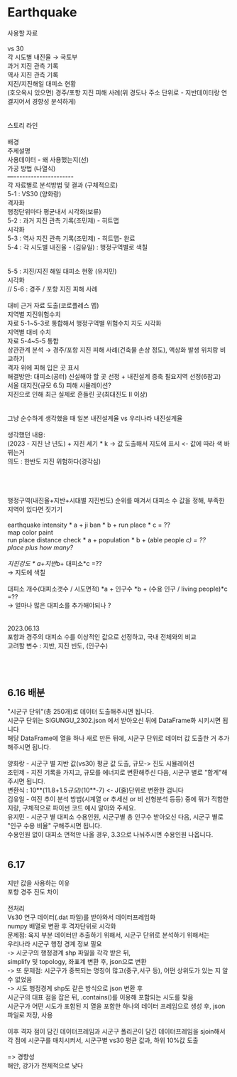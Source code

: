 # Earthquake<br>
사용할 자료  <br>
<br>
vs 30  <br>
각 시도별 내진율  → 국토부   <br>
과거 지진 관측 기록  <br>
역사 지진 관측 기록  <br>
지진/지진해일 대피소 현황  <br>
(호오옥시 있으면) 경주/포항 지진 피해 사례(위 경도나 주소 단위로 - 지반데이터랑 연결지어서 경향성 분석하게)  <br>
<br>
<br>
스토리 라인  <br>
<br>
배경  <br>
주제설명  <br>
사용데이터 - 왜 사용했는지(선)  <br>
가공 방법 (나열식)   <br>
—---------------------  <br>
각 자료별로 분석방법 및 결과 (구체적으로)  
5-1 :  VS30 (양화랑)  
격자화<br>
행정단위마다 평균내서 시각화(보류)<br>
5-2 : 과거 지진 관측 기록(조민제) - 히트맵 <br>
시각화<br>
5-3 : 역사 지진 관측 기록(조민제) - 히트맵- 완료<br>
5-4 :  각 시도별 내진율 - (김유일) : 행정구역별로 색칠   <br>  
<br>
5-5 : 지진/지진 해일 대피소 현황 (유지민)<br>
시각화 <br>
// 5-6 : 경주 / 포항 지진 피해 사례<br>
<br>
대비 근거 자료 도출(코로플레스 맵)<br>
지역별 지진위험수치<br>
자료 5-1~5-3로 통합해서 행정구역별 위험수치 지도 시각화<br>
지역별 대비 수치<br>
자료 5-4~5-5 통합<br>
상관관계 분석 → 경주/포항 지진 피해 사례(건축물 손상 정도), 액상화 발생 위치랑 비교하기<br>
격자 위에 피해 입은 곳 표시<br>
해결방안: 대피소(공터) 신설해야 할 곳 선정 + 내진설계 증축 필요지역 선정(6참고)<br>
서울 대지진(규모 6.5) 피해 시뮬레이션?<br>
지진으로 인해 최근 실제로 흔들린 곳(최대진도 II 이상) <br>
<br>
<br>
그냥 순수하게 생각했을 때 일본 내진설계율 vs 우리나라 내진설계율 <br>
<br>
생각했던 내용:<br>
(2023 - 지진 난 년도) + 지진 세기 * k  -> 값 도출해서 지도에 표시	<- 값에 따라 색 바뀌는거<br>
의도 : 한반도 지진 위험하다(경각심)<br>
<br>
<br>
<br>
<br>
행정구역(내진율+지반+시대별 지진빈도) 순위를 매겨서 대피소 수 값을 정해, 부족한 지역이 있다면 짓기기 <br>
<br>
earthquake intensity  * a + ji ban * b + run place * c = ??<br>
map color paint<br>
run place distance check * a + population * b + (able people *c)  = ??<br>
place plus how many?<br>
<br>
지진강도 * a+지반*b+ 대피소*c =??<br>
→ 지도에 색칠<br>
<br>
대피소 개수(대피소갯수 / 시도면적) *a + 인구수 *b + (수용 인구 / living people)*c =??<br>
→ 얼마나 많은 대피소를 추가해야되나 ?<br>
<br>
<br>
2023.06.13<br>
포항과 경주의 대피소 수를 이상적인 값으로 선정하고, 국내 전체와의 비교<br>
고려할 변수 : 지반, 지진 빈도, (인구수)<br>
<br>
<br>
<br>
## 6.16 배분<br>
"시군구 단위"(총 250개)로 데이터 도출해주시면 됩니다.<br>
시군구 단위는 SIGUNGU_2302.json 에서 받아오신 뒤에 DataFrame화 시키시면 됩니다<br>
해당 DataFrame에 열을 하나 새로 만든 뒤에, 시군구 단위로 데이터 값 도출한 거 추가해주시면 됩니다.<br>
<br>
양화랑 - 시군구 별 지반 값(vs30) 평균 값 도출, 규모-> 진도 시뮬레이션<br>
조민제 - 지진 기록을 가지고, 규모를 에너지로 변환해주신 다음, 시군구 별로 "합계"해주시면 됩니다.<br>
변환식 : 10**(11.8+1.5*규모)*(10**-7) <- J(줄)단위로 변환한 겁니다<br>
김유일 - 여진 추이 분석 방법(시계열 or 추세선 or 비 선형분석 등등) 중에 뭐가 적합한 지랑, 구체적으로 파이썬 코드 예시 알아와 주세요.<br>
유지민 - 시군구 별 대피소 수용인원, 시군구별 총 인구수 받아오신 다음, 시군구 별로 "인구 수용 비율" 구해주시면 됩니다.<br>
수용인원 없이 대피소 면적만 나올 경우, 3.3으로 나눠주시면 수용인원 나옵니다.<br>
<br>
## 6.17<br>
지반 값을 사용하는 이유<br>
포항 경주 진도 차이 <br>
<br>
전처리<br>
Vs30 연구 데이터(.dat 파일)를 받아와서 데이터프레임화<br>
numpy 배열로 변환 후 격자단위로 시각화<br>
문제점: 육지 부분 데이터만 추출하기 위해서, 시군구 단위로 분석하기 위해서는<br>
우리나라 시군구 행정 경계 정보 필요<br>
-> 시군구의 행정경계 shp 파일을 각각 받은 뒤,<br>
simplify 및 topology, 좌표계 변환 후, json으로 변환<br>
-> 또 문제점: 시군구가 중복되는 명칭이 많고(중구,서구 등), 어떤 상위도가 있는 지 알 수 없었음<br>
-> 시도 행정경계 shp도 같은 방식으로 json 변환 후<br>
시군구의 대표 점을 잡은 뒤, .contains()를 이용해 포함되는 시도를 찾음<br>
시군구가 어떤 시도가 포함된 지 열을 포함한 하나의 데이터 프레임으로 생성 후, json 파일로 저장, 사용<br>
<br>
이후 격자 점이 담긴 데이터프레임과 시군구 폴리곤이 담긴 데이터프레임을 sjoin해서 각 점에 시군구를 매치시켜서, 시군구별 vs30 평균 값과, 하위 10%값 도출<br> 
<br>
=> 경향성<br>
해안, 강가가 전체적으로 낮다<br>